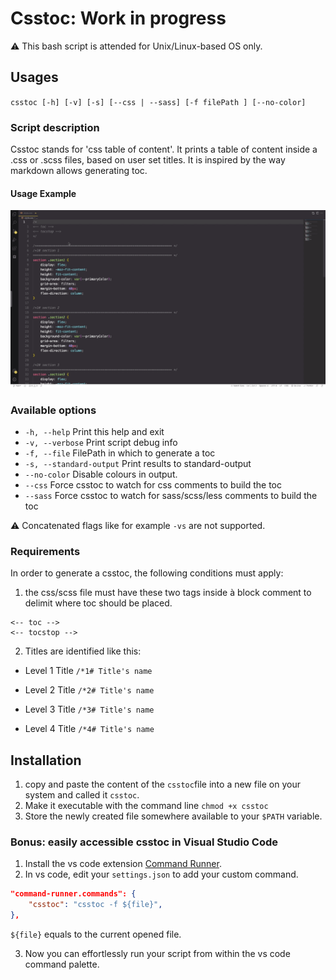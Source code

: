 # Csstoc: Work in progress 
:warning: This bash script is attended for Unix/Linux-based OS only.
## Usages 
`csstoc [-h] [-v] [-s] [--css | --sass] [-f filePath ] [--no-color]`
### Script description
Csstoc stands for 'css table of content'. It prints a table of content inside a .css or .scss files, based on user set titles. It is inspired by the way markdown allows generating toc.

#### Usage Example
![animated usage example](example.gif)
### Available options

- `-h, --help` Print this help and exit 
- `-v, --verbose` Print script debug info 
- `-f, --file` FilePath in which to generate a toc 
- `-s, --standard-output` Print results to standard-output
- `--no-color` Disable colours in output.
- `--css` Force csstoc to watch for css comments to build the toc   
- `--sass` Force csstoc to watch for sass/scss/less comments to build the toc   

:warning: Concatenated flags like for example `-vs` are not supported.

### Requirements
In order to generate a csstoc, the following conditions must apply:
1. the css/scss file must have these two tags inside à block comment to delimit where toc should be placed.
``` 
<-- toc -->
<-- tocstop -->
```
2. Titles are identified like this:
- Level 1 Title 
`/*1# Title's name`

- Level 2 Title 
`/*2# Title's name`

- Level 3 Title 
`/*3# Title's name`

- Level 4 Title 
`/*4# Title's name`

## Installation
1. copy and paste the content of the `csstoc`file into a new file on your system and called it `csstoc`.
2. Make it executable with the command line `chmod +x csstoc`
3. Store the newly created file somewhere available to your `$PATH` variable.

### Bonus: easily accessible csstoc in Visual Studio Code
1. Install the vs code extension [Command Runner](https://github.com/edonet/vscode-command-runner).
2. In vs code, edit your `settings.json` to add your custom command.

```json 
"command-runner.commands": {
    "csstoc": "csstoc -f ${file}",
},
```

`${file}` equals to the current opened file.

3. Now you can effortlessly run your script from within the vs code command palette.